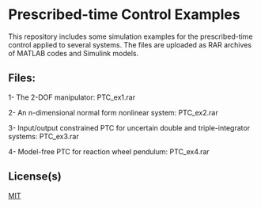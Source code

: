# Prescribed-time Control Examples

This repository includes some simulation examples for the prescribed-time control applied to several systems. The files are uploaded as RAR archives of MATLAB codes and Simulink models. 

## Files:

1- The 2-DOF manipulator: PTC_ex1.rar

2- An n-dimensional normal form nonlinear system: PTC_ex2.rar

3- Input/output constrained PTC for uncertain double and triple-integrator systems: PTC_ex3.rar

4- Model-free PTC for reaction wheel pendulum: PTC_ex4.rar


## License(s)

[MIT](https://choosealicense.com/licenses/mit/)
